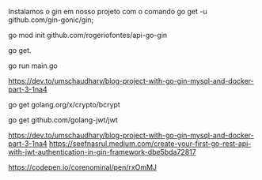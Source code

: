 
Instalamos o gin em nosso projeto com o comando go get -u github.com/gin-gonic/gin;

go mod init github.com/rogeriofontes/api-go-gin

go get.

go run main.go


https://dev.to/umschaudhary/blog-project-with-go-gin-mysql-and-docker-part-3-1na4

go get golang.org/x/crypto/bcrypt

go get github.com/golang-jwt/jwt

https://dev.to/umschaudhary/blog-project-with-go-gin-mysql-and-docker-part-3-1na4
https://seefnasrul.medium.com/create-your-first-go-rest-api-with-jwt-authentication-in-gin-framework-dbe5bda72817

https://codepen.io/corenominal/pen/rxOmMJ